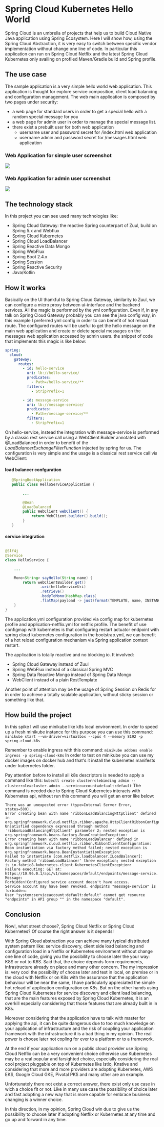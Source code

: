 # Spring Cloud Kubernetes Hello World

Spring Cloud is an umbrella of projects that help us to build Cloud Native Java application using Spring Ecosystem. 
Here I will show how, using the Spring Cloud Abstraction, it is very easy to switch between specific vendor implementation 
without change one line of code. In particular this application can run on Spring Cloud Netflix and the latest Spring Cloud Kubernetes 
only availing on profiled Maven/Gradle build and Spring profile.

## The use case

The sample application is a very simple hello world web application. This application is thought for explore service composition, 
client load balancing and configuration management. The web main application is composed by two pages under security:
  * a web page for standard users in order to get a special hello with a random special message for you 
  * a web page for admin user in order to manage the special message list. 
  * there exist a prebuilt user for both web application
    * username user and password secret for /index.html web application 
    * username admin and password secret for /messages.html web application
 
 ### Web Application for simple user screenshot
 ![](https://raw.githubusercontent.com/mrFlick72/spring-cloud-kubernetes-demo/master/images/user_webapp.png)
 
 
 ### Web Application for admin user screenshot
 ![](https://raw.githubusercontent.com/mrFlick72/spring-cloud-kubernetes-demo/master/images/messages_webapp.png)
 
## The technology stack

In this project you can see used many technologies like:

* Spring Cloud Gateway: the reactive Spring counterpart of Zuul, build on Spring 5.x and Webflux
* Spring Cloud Kubernetes
* Spring Cloud LoadBalancer
* Spring Reactive Data Mongo
* Spring WebFlux
* Spring Boot 2.4.x
* Spring Session
* Spring Reactive Security
* Java/Kotlin


## How it works 

Basically on the UI thankful to Spring Cloud Gateway, similarity to Zuul, we can configure a micro proxy between ui-interface and the backend services.  All the magic 
is performed by the yml configuration. Even if, in any talk on Spring Cloud Gateway probably you can see the java config way, in this example I preferred yml config in order to 
can benefit of hot reload route. The configured routes will be useful to get the hello message on the main web application and create or delete special messages on the 
messages web application accessed by admin users. the snippet of code that implements this magic is like below:

```yaml
spring:
  cloud:
    gateway:
      routes:
        - id: hello-service
          uri: lb://hello-service/
          predicates:
            - Path=/hello-service/**
          filters:
            - StripPrefix=1

        - id: message-service
          uri: lb://message-service/
          predicates:
            - Path=/message-service/**
          filters:
            - StripPrefix=1
```

On hello-service, instead the integration with message-service is performed by a classic rest service call using a WebClient.Builder annotated with @LoadBalanced in order to 
benefit of the *LoadBalancerExchangeFilterFunction* injected by spring for us. The configuration is very simple and the usage is a classical rest service call via WebClient:

#### load balancer confguration 
```java
   @SpringBootApplication
   public class HelloServiceApplication {
    
        ...

        @Bean
        @LoadBalanced
        public WebClient webClient() {
            return WebClient.builder().build();
        }
   }
```
#### service integration

```java

@Slf4j
@Service
class HelloService {

    ...

    Mono<String> sayHello(String name) {
        return webClientBuilder.get()
                .uri(helloServiceUri)
                .retrieve()
                .bodyToMono(HashMap.class)
                .flatMap(payload -> just(format(TEMPLATE, name, INSTANCE_ID, payload.getOrDefault("message", DEFAULT_MESSAGE))));
    }
}
```

The application.yml configuration provided via config map for kubernetes profile and application-netflix.yml for netflix profile. The benefit of use configmap 
with kubernetes is that configuring restart actuator endpoint with spring cloud kubernetes configuration in the bootstrap.yml, we can benefit of a hot reload configuration mechanism
via Spring application context restart.

The application is totally reactive and no blocking io. It involved: 

* Spring Cloud Gateway instead of Zuul
* Spring WebFlux instead of a classical Spring MVC 
* Spring Data Reactive Mongo instead of Spring Data Mongo 
* WebClient instead of a plain RestTemplate 

Another point of attention may be the usage of Spring Session on Redis for in order to achieve a totally scalable application, without sticky session or something like that.

## How build the project
In this spike I will use minikube like k8s local environment. In order to speed up a fresh minikube instance for this purpose
you can use this command:
```minikube start --vm-driver=virtualbox --cpus 4 --memory 8192 -p spring-cloud-k8s```

Remember to enable ingress with this command: ```minikube addons enable ingress -p spring-cloud-k8s```
In order to test on minikube you can use my docker images on docker hub and that's it install the kubernetes manifests under kubernetes folder.

Pay attention before to install all k8s descriptors is needed to apply a command like this: `kubectl create clusterrolebinding admin --clusterrole=cluster-admin --serviceaccount=default:default` 
 The command is needed due to Spring Cloud Kubernetes interacts with Kubernetes api, without run this command you will get an error like below: 
```
There was an unexpected error (type=Internal Server Error, status=500).
Error creating bean with name 'ribbonLoadBalancingHttpClient' defined in org.springframework.cloud.netflix.ribbon.apache.HttpClientRibbonConfiguration:
Unsatisfied dependency expressed through method 'ribbonLoadBalancingHttpClient' parameter 2; nested exception is org.springframework.beans.factory.BeanCreationException:
Error creating bean with name 'ribbonLoadBalancer' defined in org.springframework.cloud.netflix.ribbon.RibbonClientConfiguration:
Bean instantiation via factory method failed; nested exception is org.springframework.beans.BeanInstantiationException:
Failed to instantiate [com.netflix.loadbalancer.ILoadBalancer]: 
Factory method 'ribbonLoadBalancer' threw exception; nested exception is io.fabric8.kubernetes.client.KubernetesClientException: 
Failure executing: GET at: https://10.96.0.1/api/v1/namespaces/default/endpoints/message-service. Message: 
Forbidden!Configured service account doesn't have access.
Service account may have been revoked. endpoints "message-service" is forbidden: 
User "system:serviceaccount:default:default" cannot get resource "endpoints" in API group "" in the namespace "default".
```
## Conclusion

Now!, what street choose?, Spring Cloud Netflix or Spring Cloud Kubernetes? Of course the right answer is it depends! 

With Spring Cloud abstraction you can achieve many typical distributed system pattern like: service discovery, client side load balancing and configuration load in a Netflix or Kubernetes environment without 
change one line of code, giving you the possibility to choose later the your way: K8S or not to K8S. Said that, the choice depends form 
requirements, infrastructure already on place and many other concern. The my impression is: very cool the possibility of choose later and test in local, on premise or in the cloud with 
Netflix or on K8s with the assurance that the application behaviour will be near the same, I have particularly appreciated the simple hot reload of application configuration on K8s.
But on the other hands using Spring Cloud Kubernetes for service discovery and client load balancing, that are the main features exposed by Spring Cloud Kubernetes, 
it is an overkill especially considering that those features that are already built in in K8s. 

Moreover considering that the application have to talk with master for applying the api, it can be quite dangerous due to too much knowledge on your application of infrastructure 
and the risk of coupling your application framework with the infrastructure it is a bad thing in my opinion. The real power is choose later not copling for ever to a platform or to a framework. 

At the end if your application run on a public cloud provider use Spring Cloud Netflix can be a very convenient choice otherwise use Kubernetes may be a real popular and farsighted choice, 
especially considering the real cool project pluggable on top of Kubernetes like Istio, Knative and considering that more and more providers are adopting Kubernetes, 
AWS EKS, Google Cloud GKE, Pivotal PKS and many other are an example.

Unfortunately there not exist a correct answer, there exist only use case in wich a choice fit or not. Like in many use case the 
possibility of choice later and fast adopting a new way that is more capable for embrace business changing is a winner choice. 

In this direction, in my opinion, Spring Cloud win due to give us the possibility to choose later if adopting Netflix or Kubernetes at any time and go up and forward in any time.

